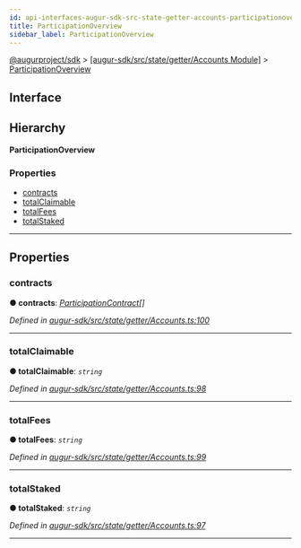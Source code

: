 ```yaml
---
id: api-interfaces-augur-sdk-src-state-getter-accounts-participationoverview
title: ParticipationOverview
sidebar_label: ParticipationOverview
---
```


[@augurproject/sdk](api-readme.md) > [[augur-sdk/src/state/getter/Accounts Module]](api-modules-augur-sdk-src-state-getter-accounts-module.md) > [ParticipationOverview](api-interfaces-augur-sdk-src-state-getter-accounts-participationoverview.md)

## Interface

## Hierarchy

**ParticipationOverview**

### Properties

* [contracts](api-interfaces-augur-sdk-src-state-getter-accounts-participationoverview.md#contracts)
* [totalClaimable](api-interfaces-augur-sdk-src-state-getter-accounts-participationoverview.md#totalclaimable)
* [totalFees](api-interfaces-augur-sdk-src-state-getter-accounts-participationoverview.md#totalfees)
* [totalStaked](api-interfaces-augur-sdk-src-state-getter-accounts-participationoverview.md#totalstaked)

---

## Properties

<a id="contracts"></a>

###  contracts

**● contracts**: *[ParticipationContract](api-interfaces-augur-sdk-src-state-getter-accounts-participationcontract.md)[]*

*Defined in [augur-sdk/src/state/getter/Accounts.ts:100](https://github.com/AugurProject/augur/blob/3727cd4ec9/packages/augur-sdk/src/state/getter/Accounts.ts#L100)*

___
<a id="totalclaimable"></a>

###  totalClaimable

**● totalClaimable**: *`string`*

*Defined in [augur-sdk/src/state/getter/Accounts.ts:98](https://github.com/AugurProject/augur/blob/3727cd4ec9/packages/augur-sdk/src/state/getter/Accounts.ts#L98)*

___
<a id="totalfees"></a>

###  totalFees

**● totalFees**: *`string`*

*Defined in [augur-sdk/src/state/getter/Accounts.ts:99](https://github.com/AugurProject/augur/blob/3727cd4ec9/packages/augur-sdk/src/state/getter/Accounts.ts#L99)*

___
<a id="totalstaked"></a>

###  totalStaked

**● totalStaked**: *`string`*

*Defined in [augur-sdk/src/state/getter/Accounts.ts:97](https://github.com/AugurProject/augur/blob/3727cd4ec9/packages/augur-sdk/src/state/getter/Accounts.ts#L97)*

___

